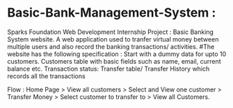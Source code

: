 # Basic-Bank-Management-System :
Sparks Foundation Web Development Internship Project : Basic Banking System website. A web application used to tranfer virtual money between multiple users and also record the banking transactions/ activities.
#The website has the following specification :
Start with a dummy data for upto 10 customers. Customers table with basic fields such as name, email, current balance etc. Transaction status: Transfer table/ Transfer History which records all the transactions

Flow : Home Page > View all customers > Select and View one customer > Transfer Money > Select customer to transfer to > View all Customers.
